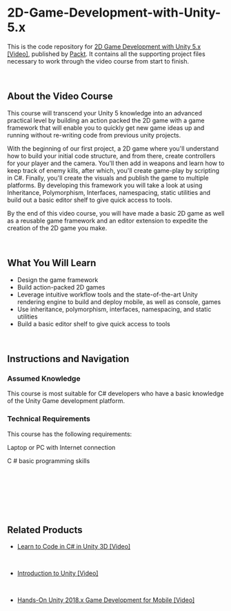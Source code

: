 # 2D-Game-Development-with-Unity-5.x

This is the code repository for [2D Game Development with Unity 5.x [Video]](https://prod.packtpub.com/in/game-development/2d-game-development-unity-5x-video), published by [Packt](https://www.packtpub.com/?utm_source=github). It contains all the supporting project files necessary to work through the video course from start to finish.


 


## About the Video Course

This course will transcend your Unity 5 knowledge into an advanced practical level by building an action packed the 2D game with a game framework that will enable you to quickly get new game ideas up and running without re-writing code from previous unity projects. 

With the beginning of our first project, a 2D game where you'll understand how to build your initial code structure, and from there, create controllers for your player and the camera. You'll then add in weapons and learn how to keep track of enemy kills, after which, you'll create game-play by scripting in C#. Finally, you'll create the visuals and publish the game to multiple platforms. By developing this framework you will take a look at using Inheritance, Polymorphism, Interfaces, namespacing, static utilities and build out a basic editor shelf to give quick access to tools. 

By the end of this video course, you will have made a basic 2D game as well as a reusable game framework and an editor extension to expedite the creation of the 2D game you make.


 


<H2>What You Will Learn</H2>

<DIV class=book-info-will-learn-text>

<UL>

<LI>	Design the game framework

<LI>	Build action-packed 2D games

<LI>	Leverage intuitive workflow tools and the state-of-the-art Unity rendering engine to build and deploy mobile, as well as console, games

<LI>	Use inheritance, polymorphism, interfaces, namespacing, and static utilities 

<LI>	Build a basic editor shelf to give quick access to tools

</LI></UL></DIV>


 


## Instructions and Navigation

### Assumed Knowledge

This course is most suitable for C# developers who have a basic knowledge of the Unity Game development platform.

### Technical Requirements

This course has the following requirements:<br/>

Laptop or PC with Internet connection <br/>

C # basic programming skills <br/> 


 


 


 




## Related Products

* [Learn to Code in C# in Unity 3D [Video]](https://prod.packtpub.com/in/application-development/learn-code-c-unity-3d-video)


 


* [Introduction to Unity [Video]](https://prod.packtpub.com/in/application-development/introduction-unity-video)


 


* [Hands-On Unity 2018.x Game Development for Mobile [Video]](https://prod.packtpub.com/in/game-development/hands-unity-2018x-game-development-mobile-video)
